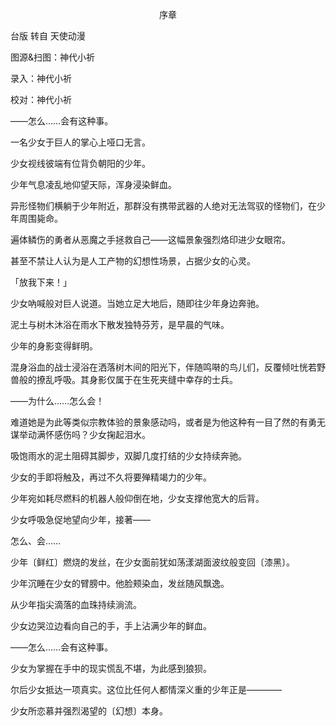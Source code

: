 <p align="center">序章</p>

台版 转自 天使动漫

图源&扫图：神代小祈

录入：神代小祈

校对：神代小祈

——怎么……会有这种事。

一名少女于巨人的掌心上哑口无言。

少女视线彼端有位背负朝阳的少年。

少年气息凌乱地仰望天际，浑身浸染鲜血。

异形怪物们横躺于少年附近，那群没有携带武器的人绝对无法驾驭的怪物们，在少年周围毙命。

遍体鳞伤的勇者从恶魔之手拯救自己——这幅景象强烈烙印进少女眼帘。

甚至不禁让人认为是人工产物的幻想性场景，占据少女的心灵。

「放我下来！」

少女吶喊般对巨人说道。当她立足大地后，随即往少年身边奔驰。

泥土与树木沐浴在雨水下散发独特芬芳，是早晨的气味。

少年的身影变得鲜明。

混身浴血的战士浸浴在洒落树木间的阳光下，伴随鸣啭的鸟儿们，反覆倾吐恍若野兽般的撩乱呼吸。其身影仅属于在生死夹缝中幸存的士兵。

——为什么……怎么会！

难道她是为此等类似宗教体验的景象感动吗，或者是为他这种有一目了然的有勇无谋举动满怀感伤吗？少女掬起泪水。

吸饱雨水的泥土阻碍其脚步，双脚几度打结的少女持续奔驰。

少女的手即将触及，再过不久将要殚精竭力的少年。

少年宛如耗尽燃料的机器人般仰倒在地，少女支撑他宽大的后背。

少女呼吸急促地望向少年，接著——

怎么、会……

少年〔鲜红〕燃烧的发丝，在少女面前犹如荡漾湖面波纹般变回〔漆黑〕。

少年沉睡在少女的臂膀中。他脸颊染血，发丝随风飘逸。

从少年指尖滴落的血珠持续淌流。

少女边哭泣边看向自己的手，手上沾满少年的鲜血。

——怎么……会有这种事。

少女为掌握在手中的现实慌乱不堪，为此感到狼狈。

尔后少女抵达一项真实。这位比任何人都情深义重的少年正是————

少女所恋慕并强烈渴望的〔幻想〕本身。

